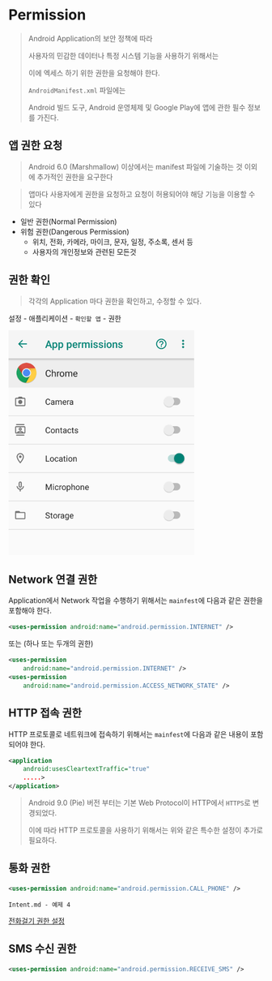# Permission

> Android Application의 보안 정책에 따라
>
> 사용자의 민감한 데이터나 특정 시스템 기능을 사용하기 위해서는
>
> 이에 엑세스 하기 위한 권한을 요청해야 한다.
>
>  
>
> `AndroidManifest.xml` 파일에는
>
> Android 빌드 도구, Android 운영체제 및 Google Play에 앱에 관한 필수 정보를 가진다.





## 앱 권한 요청

> Android 6.0 (Marshmallow) 이상에서는 manifest 파일에 기술하는 것 이외에 추가적인 권한을 요구한다

> 앱마다 사용자에게 권한을 요청하고 요청이 허용되어야 해당 기능을 이용할 수 있다

- 일반 권한(Normal Permission)
- 위험 권한(Dangerous Permission)
  - 위치, 전화, 카메라, 마이크, 문자, 일정, 주소록, 센서 등
  - 사용자의 개인정보와 관련된 모든것





## 권한 확인

> 각각의 Application 마다 권한을 확인하고, 수정할 수 있다.

설정  -  애플리케이션  -  `확인할 앱` - 권한

![image-20200326112110160](Image/image-20200326112110160.png)





## Network 연결 권한

Application에서 Network 작업을 수행하기 위해서는 `mainfest`에 다음과 같은 권한을 포함해야 한다.

```xml
<uses-permission android:name="android.permission.INTERNET" />
```

또는 (하나 또는 두개의 권한)

```xml
<uses-permission 
	android:name="android.permission.INTERNET" />
<uses-permission 
	android:name="android.permission.ACCESS_NETWORK_STATE" />
```





## HTTP 접속 권한

HTTP 프로토콜로 네트워크에 접속하기 위해서는 `mainfest`에 다음과 같은 내용이 포함되어야 한다.

```xml
<application
	android:usesCleartextTraffic="true"
	.....>
</application>
```

> Android 9.0 (Pie) 버전 부터는 기본 Web Protocol이 HTTP에서 `HTTPS`로 변경되었다.
>
> 이에 따라 HTTP 프로토콜을 사용하기 위해서는 위와 같은 특수한 설정이 추가로 필요하다.





## 통화 권한

```xml
<uses-permission android:name="android.permission.CALL_PHONE" />
```

`Intent.md - 예제 4`

[전화걸기 권한 설정](https://github.com/Jzee21/TIL/blob/master/Android/Intent.md)





## SMS 수신 권한

```xml
<uses-permission android:name="android.permission.RECEIVE_SMS" />
```



